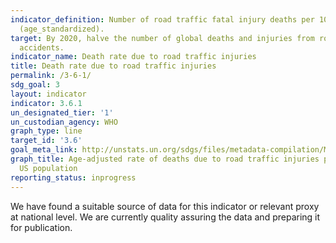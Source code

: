 ```yaml
---
indicator_definition: Number of road traffic fatal injury deaths per 100 000 population
  (age_standardized).
target: By 2020, halve the number of global deaths and injuries from road traffic
  accidents.
indicator_name: Death rate due to road traffic injuries
title: Death rate due to road traffic injuries
permalink: /3-6-1/
sdg_goal: 3
layout: indicator
indicator: 3.6.1
un_designated_tier: '1'
un_custodian_agency: WHO
graph_type: line
target_id: '3.6'
goal_meta_link: http://unstats.un.org/sdgs/files/metadata-compilation/Metadata-Goal-3.pdf
graph_title: Age-adjusted rate of deaths due to road traffic injuries per 100,000
  US population
reporting_status: inprogress
---
```


We have found a suitable source of data for this indicator or relevant proxy at national level. We are currently quality assuring the data and preparing it for publication.
